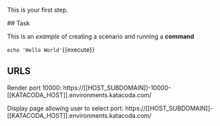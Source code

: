 This is your first step.

## Task

This is an _example_ of creating a scenario and running a **command**

`echo 'Hello World'`{{execute}}

## URLS

Render port 10000: https://[[HOST_SUBDOMAIN]]-10000-[[KATACODA_HOST]].environments.katacoda.com/

Display page allowing user to select port:
https://[[HOST_SUBDOMAIN]]-[[KATACODA_HOST]].environments.katacoda.com/
